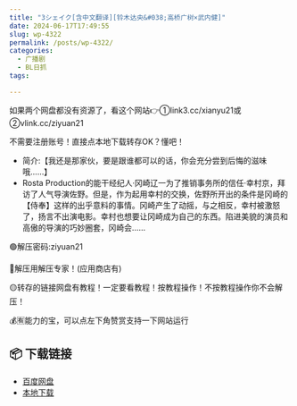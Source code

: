 ```yaml
---
title: "3シェイク[含中文翻译][铃木达央&#038;高桥广树×武内健]"
date: 2024-06-17T17:49:55
slug: wp-4322
permalink: /posts/wp-4322/
categories:
  - 广播剧
  - BL日抓
tags:

---
```


如果两个网盘都没有资源了，看这个网站👉①link3.cc/xianyu21或②vlink.cc/ziyuan21

不需要注册账号！直接点本地下载转存OK？懂吧！

*   简介:【我还是那家伙，要是跟谁都可以的话，你会充分尝到后悔的滋味哦……】
*   Rosta Production的能干经纪人·冈崎辽一为了推销事务所的信任·幸村京，拜访了人气导演佐野。但是，作为起用幸村的交换，佐野所开出的条件是冈崎的【侍奉】这样的出乎意料的事情。冈崎产生了动摇，与之相反，幸村被激怒了，扬言不出演电影。幸村也想要让冈崎成为自己的东西。陷进美貌的演员和高傲的导演的巧妙圈套，冈崎会……

🟢解压密码:ziyuan21

🔵解压用解压专家！(应用商店有)

🟡转存的链接网盘有教程！一定要看教程！按教程操作！不按教程操作你不会解压！

💰🈶能力的宝，可以点左下角赞赏支持一下网站运行

## 📦 下载链接
- [百度网盘](https://blziyuan21.com/pay-download/4322?key=d4f9eb6f41&down_id=0)
- [本地下载](https://blziyuan21.com/pay-download/4322?key=d4f9eb6f41&down_id=1)

